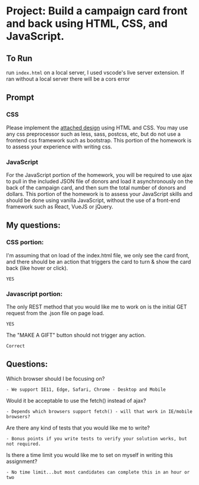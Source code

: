 # Project: Build a campaign card front and back using HTML, CSS, and JavaScript.

## To Run
run `index.html` on a local server, I used vscode's live server extension.
If ran without a local server there will be a cors error

## Prompt
### CSS
Please implement the [attached design](./../campaign_card.png) using HTML and CSS. You may use any css preprocessor such as less, sass, postcss, etc, but do not use a frontend css framework such as bootstrap. This portion of the homework is to assess your experience with writing css.

### JavaScript
For the JavaScript portion of the homework, you will be required to use ajax to pull in the included JSON file of donors and load it asynchronously on the back of the campaign card, and then sum the total number of donors and dollars. This portion of the homework is to assess your JavaScript skills and should be done using vanilla JavaScript, without the use of a front-end framework such as React, VueJS or jQuery.

## My questions:

### CSS portion:
I'm assuming that on load of the index.html file, we only see the card front, and there should be an action that triggers the card to turn & show the card back (like hover or click). 

`YES`

### Javascript portion: 
The only REST method that you would like me to work on is the initial GET request from the .json file on page load. 

`YES`

The "MAKE A GIFT" button should not trigger any action.

 `Correct`

## Questions: 
Which browser should I be focusing on?  

`- We support IE11, Edge, Safari, Chrome - Desktop and Mobile`

Would it be acceptable to use the fetch() instead of ajax? 

`- Depends which browsers support fetch() - will that work in IE/mobile browsers?`

Are there any kind of tests that you would like me to write? 

`- Bonus points if you write tests to verify your solution works, but not required.`

Is there a time limit you would like me to set on myself in writing this assignment?

`- No time limit...but most candidates can complete this in an hour or two`